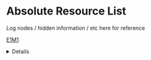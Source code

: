 # Absolute Resource List
Log nodes / hidden information / etc here for reference

[E1M1](E1M1.md)
<details>